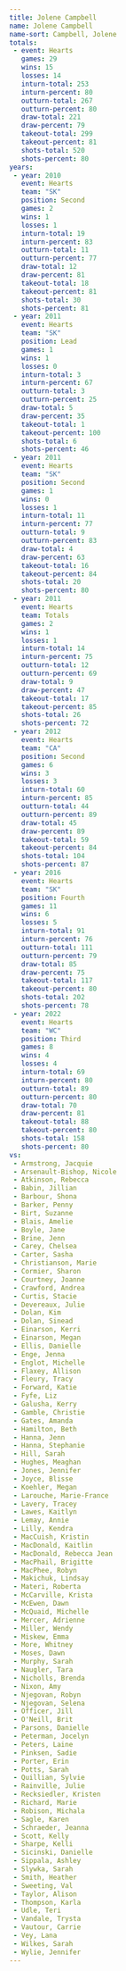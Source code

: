 ```yaml
---
title: Jolene Campbell
name: Jolene Campbell
name-sort: Campbell, Jolene
totals:
 - event: Hearts
   games: 29
   wins: 15
   losses: 14
   inturn-total: 253
   inturn-percent: 80
   outturn-total: 267
   outturn-percent: 80
   draw-total: 221
   draw-percent: 79
   takeout-total: 299
   takeout-percent: 81
   shots-total: 520
   shots-percent: 80
years:
 - year: 2010
   event: Hearts
   team: "SK"
   position: Second
   games: 2
   wins: 1
   losses: 1
   inturn-total: 19
   inturn-percent: 83
   outturn-total: 11
   outturn-percent: 77
   draw-total: 12
   draw-percent: 81
   takeout-total: 18
   takeout-percent: 81
   shots-total: 30
   shots-percent: 81
 - year: 2011
   event: Hearts
   team: "SK"
   position: Lead
   games: 1
   wins: 1
   losses: 0
   inturn-total: 3
   inturn-percent: 67
   outturn-total: 3
   outturn-percent: 25
   draw-total: 5
   draw-percent: 35
   takeout-total: 1
   takeout-percent: 100
   shots-total: 6
   shots-percent: 46
 - year: 2011
   event: Hearts
   team: "SK"
   position: Second
   games: 1
   wins: 0
   losses: 1
   inturn-total: 11
   inturn-percent: 77
   outturn-total: 9
   outturn-percent: 83
   draw-total: 4
   draw-percent: 63
   takeout-total: 16
   takeout-percent: 84
   shots-total: 20
   shots-percent: 80
 - year: 2011
   event: Hearts
   team: Totals
   games: 2
   wins: 1
   losses: 1
   inturn-total: 14
   inturn-percent: 75
   outturn-total: 12
   outturn-percent: 69
   draw-total: 9
   draw-percent: 47
   takeout-total: 17
   takeout-percent: 85
   shots-total: 26
   shots-percent: 72
 - year: 2012
   event: Hearts
   team: "CA"
   position: Second
   games: 6
   wins: 3
   losses: 3
   inturn-total: 60
   inturn-percent: 85
   outturn-total: 44
   outturn-percent: 89
   draw-total: 45
   draw-percent: 89
   takeout-total: 59
   takeout-percent: 84
   shots-total: 104
   shots-percent: 87
 - year: 2016
   event: Hearts
   team: "SK"
   position: Fourth
   games: 11
   wins: 6
   losses: 5
   inturn-total: 91
   inturn-percent: 76
   outturn-total: 111
   outturn-percent: 79
   draw-total: 85
   draw-percent: 75
   takeout-total: 117
   takeout-percent: 80
   shots-total: 202
   shots-percent: 78
 - year: 2022
   event: Hearts
   team: "WC"
   position: Third
   games: 8
   wins: 4
   losses: 4
   inturn-total: 69
   inturn-percent: 80
   outturn-total: 89
   outturn-percent: 80
   draw-total: 70
   draw-percent: 81
   takeout-total: 88
   takeout-percent: 80
   shots-total: 158
   shots-percent: 80
vs:
 - Armstrong, Jacquie
 - Arsenault-Bishop, Nicole
 - Atkinson, Rebecca
 - Babin, Jillian
 - Barbour, Shona
 - Barker, Penny
 - Birt, Suzanne
 - Blais, Amelie
 - Boyle, Jane
 - Brine, Jenn
 - Carey, Chelsea
 - Carter, Sasha
 - Christianson, Marie
 - Cormier, Sharon
 - Courtney, Joanne
 - Crawford, Andrea
 - Curtis, Stacie
 - Devereaux, Julie
 - Dolan, Kim
 - Dolan, Sinead
 - Einarson, Kerri
 - Einarson, Megan
 - Ellis, Danielle
 - Enge, Jenna
 - Englot, Michelle
 - Flaxey, Allison
 - Fleury, Tracy
 - Forward, Katie
 - Fyfe, Liz
 - Galusha, Kerry
 - Gamble, Christie
 - Gates, Amanda
 - Hamilton, Beth
 - Hanna, Jenn
 - Hanna, Stephanie
 - Hill, Sarah
 - Hughes, Meaghan
 - Jones, Jennifer
 - Joyce, Blisse
 - Koehler, Megan
 - Larouche, Marie-France
 - Lavery, Tracey
 - Lawes, Kaitlyn
 - Lemay, Annie
 - Lilly, Kendra
 - MacCuish, Kristin
 - MacDonald, Kaitlin
 - MacDonald, Rebecca Jean
 - MacPhail, Brigitte
 - MacPhee, Robyn
 - Makichuk, Lindsay
 - Materi, Roberta
 - McCarville, Krista
 - McEwen, Dawn
 - McQuaid, Michelle
 - Mercer, Adrienne
 - Miller, Wendy
 - Miskew, Emma
 - More, Whitney
 - Moses, Dawn
 - Murphy, Sarah
 - Naugler, Tara
 - Nicholls, Brenda
 - Nixon, Amy
 - Njegovan, Robyn
 - Njegovan, Selena
 - Officer, Jill
 - O'Neill, Brit
 - Parsons, Danielle
 - Peterman, Jocelyn
 - Peters, Laine
 - Pinksen, Sadie
 - Porter, Erin
 - Potts, Sarah
 - Quillian, Sylvie
 - Rainville, Julie
 - Recksiedler, Kristen
 - Richard, Marie
 - Robison, Michala
 - Sagle, Karen
 - Schraeder, Jeanna
 - Scott, Kelly
 - Sharpe, Kelli
 - Sicinski, Danielle
 - Sippala, Ashley
 - Slywka, Sarah
 - Smith, Heather
 - Sweeting, Val
 - Taylor, Alison
 - Thompson, Karla
 - Udle, Teri
 - Vandale, Trysta
 - Vautour, Carrie
 - Vey, Lana
 - Wilkes, Sarah
 - Wylie, Jennifer
---
```

